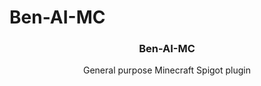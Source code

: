 # Ben-AI-MC
<h3 align="center">Ben-AI-MC</h3>
<p align="center">General purpose Minecraft Spigot plugin</p>
